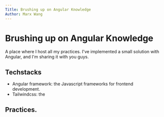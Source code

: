 ```yaml
---
Title: Brushing up on Angular Knowledge
Author: Marx Wang
---
```

# Brushing up on Angular Knowledge

A place where I host all my practices. I've implemented a small solution with Angular, and I'm sharing it with you guys.
## Techstacks
- Angular framework: the Javascript frameworks for frontend development.
- Tailwindcss: the 
## Practices.


